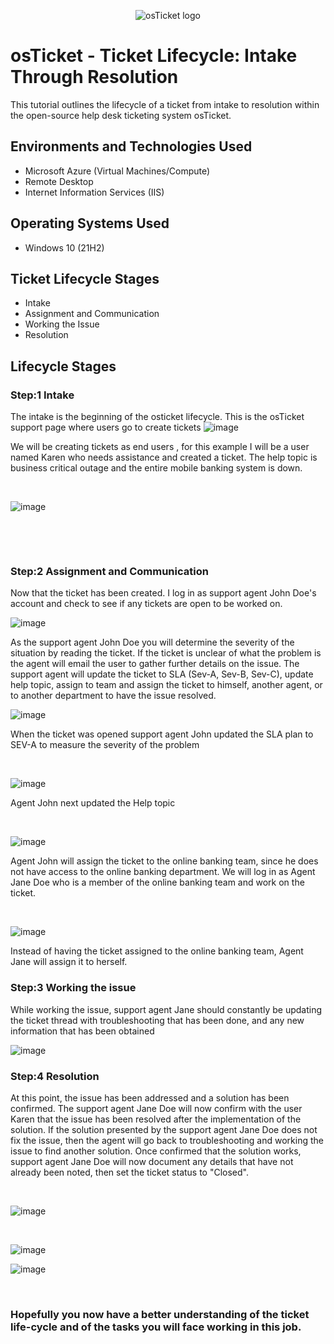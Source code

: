 <p align="center">
<img src="https://i.imgur.com/Clzj7Xs.png" alt="osTicket logo"/>
</p>

<h1>osTicket - Ticket Lifecycle: Intake Through Resolution</h1>
This tutorial outlines the lifecycle of a ticket from intake to resolution within the open-source help desk ticketing system osTicket.<br />




<h2>Environments and Technologies Used</h2>

- Microsoft Azure (Virtual Machines/Compute)
- Remote Desktop
- Internet Information Services (IIS)

<h2>Operating Systems Used </h2>

- Windows 10</b> (21H2)

<h2>Ticket Lifecycle Stages</h2>

- Intake
- Assignment and Communication
- Working the Issue
- Resolution

<h2>Lifecycle Stages</h2>

<h3>Step:1 Intake </h3>

<p>
  
 The intake is the beginning of the osticket lifecycle. This is the osTicket support page where users go to create tickets
![image](https://github.com/user-attachments/assets/56d48aa0-e1af-4694-8248-4323016d08ce)

</p>
<p>
  
We will be creating tickets as end users , for this example I will be a user named Karen who needs assistance and created a ticket. The help topic is business critical outage and the entire mobile banking system is down.
  
</p>
<br />

![image](https://github.com/user-attachments/assets/bc3feb76-c105-41da-a303-0878320402f0)

</p>
<br />

</p>
<p>
  

</p>
<br />

<h3>Step:2 Assignment and Communication </h3>

<p>
Now that the ticket has been created. I log in as support agent John Doe's account and check to see if any tickets are open to be worked on. 
  
![image](https://github.com/user-attachments/assets/7da3f1d7-a669-401d-ba20-6fd2dbe69dc5)


As the support agent John Doe you will determine the severity of the situation by reading the ticket.
If the ticket is unclear of what the problem is the agent will email the user to gather further details on the issue.
The support agent will update the ticket to SLA (Sev-A, Sev-B, Sev-C), update help topic, assign to team and assign the ticket to himself, another agent, or to another department to have the issue resolved.
  
</p>
<p>

  
![image](https://github.com/user-attachments/assets/8f3bab70-dd91-411b-bd86-7cadc44b81b3)

When the ticket was opened support agent John updated the SLA plan to SEV-A to measure the severity of the problem
  
</p>
<br />


</p>
<p>


![image](https://github.com/user-attachments/assets/1c47c3f2-f40e-4023-9c12-0c0e1aa42283)

Agent John next updated the Help topic 

</p>
<br />


</p>
<p>
  
![image](https://github.com/user-attachments/assets/68356621-f967-4a95-aa47-d1b2d61c6cd2)

Agent John will assign the ticket to the online banking team, since he does not have access to the online banking department. We will log in as Agent Jane Doe who is a member of the online banking team and work on the ticket. 

</p>
<br />


</p>
<p>


![image](https://github.com/user-attachments/assets/6532a8c1-d741-4dc3-9a75-5da032795de4)

Instead of having the ticket assigned to the online banking team, Agent Jane will assign it to herself.


<h3>Step:3 Working the issue </h3>

<p>
While working the issue, support agent Jane should constantly be updating the ticket thread with troubleshooting that has been done, and any new information that has been obtained

![image](https://github.com/user-attachments/assets/9678f5b4-ed18-45a4-a0b2-8d341454ccba)


<h3>Step:4 Resolution </h3>

<p>
  
At this point, the issue has been addressed and a solution has been confirmed. The support agent Jane Doe will now confirm with the user Karen that the issue has been resolved after the implementation of the solution. If the solution presented by the support agent Jane Doe does not fix the issue, then the agent will go back to troubleshooting and working the issue to find another solution. Once confirmed that the solution works, support agent Jane Doe will now document any details that have not already been noted, then set the ticket status to "Closed".

</p>
<br />

</p>
<p>



![image](https://github.com/user-attachments/assets/6a7eed61-b9f0-428d-991f-b2ef3764f90f)

</p>
<br />

</p>
<p>



![image](https://github.com/user-attachments/assets/f8613113-678a-4930-9c42-49eb33532f52)

<p>

</p>
<p>

![image](https://github.com/user-attachments/assets/5ac737f7-c9c1-46ce-87eb-14fbef00c887)



</p>
<br />

<h3>Hopefully you now have a better understanding of the ticket life-cycle and of the tasks you will face working in this job.</h3>

